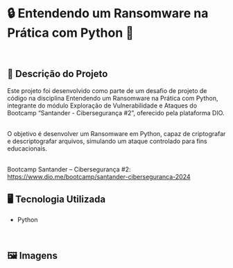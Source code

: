 # 🔒 Entendendo um Ransomware na Prática com Python 🐍
<br>

## 📃 Descrição do Projeto
Este projeto foi desenvolvido como parte de um desafio de projeto de código na disciplina Entendendo um Ransomware na Prática com Python, integrante do módulo Exploração de Vulnerabilidade e Ataques do Bootcamp “Santander - Cibersegurança #2”, oferecido pela plataforma DIO.

<br> O objetivo é desenvolver um Ransomware em Python, capaz de criptografar e descriptografar arquivos, simulando um ataque controlado para fins educacionais.

<br> Bootcamp Santander – Cibersegurança #2: https://www.dio.me/bootcamp/santander-ciberseguranca-2024

## 🖥️ Tecnologia Utilizada
- Python
<br>

## 🖼️ Imagens

